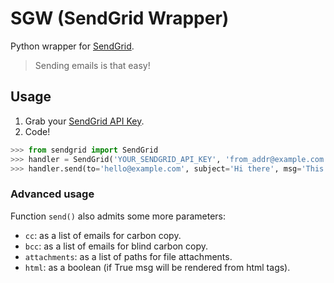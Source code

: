# SGW (SendGrid Wrapper)

Python wrapper for [SendGrid](https://github.com/sendgrid/sendgrid-python).

> Sending emails is that easy!

## Usage

1. Grab your [SendGrid API Key](https://docs.sendgrid.com/ui/account-and-settings/api-keys).
2. Code!

```python
>>> from sendgrid import SendGrid
>>> handler = SendGrid('YOUR_SENDGRID_API_KEY', 'from_addr@example.com', 'From Name')
>>> handler.send(to='hello@example.com', subject='Hi there', msg='This is just a test')
```

### Advanced usage

Function `send()` also admits some more parameters:

- `cc`: as a list of emails for carbon copy.
- `bcc`: as a list of emails for blind carbon copy.
- `attachments`: as a list of paths for file attachments.
- `html`: as a boolean (if True msg will be rendered from html tags).
